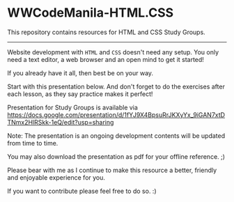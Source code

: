 # WWCodeManila-HTML.CSS
This repository contains resources for HTML and CSS Study Groups.

____
Website development with `HTML` and `CSS` doesn't need any setup.
You only need a text editor, a web browser and an open mind to get it started!

If you already have it all, then best be on your way.

Start with this presentation below.
And don't forget to do the exercises after each lesson, as they say practice makes it perfect!  


Presentation for Study Groups is available via https://docs.google.com/presentation/d/1fYJ9X4BpsuRrJKXyYx_9iGAN7xtDTNmx2HlRSkk-1eQ/edit?usp=sharing

Note: The presentation is an ongoing development contents will be updated from time to time.

You may also download the presentation as pdf for your offline reference. ;)

Please bear with me as I continue to make this resource a better, friendly and enjoyable experience for you.

If you want to contribute please feel free to do so. :)
